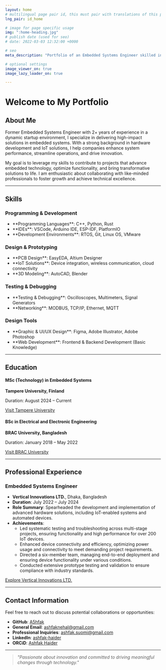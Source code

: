 ```yaml
---
layout: home
# multilingual page pair id, this must pair with translations of this page. (This name must be unique)
lng_pair: id_home

# image for page specific usage
img: ":home-heading.jpg"
# publish date (used for seo)
# date: 2022-03-03 12:32:00 +0000

# seo
meta_description: "Portfolio of an Embedded Systems Engineer skilled in IoT, PCB design, prototyping, and automation."

# optional settings
image_viewer_on: true
image_lazy_loader_on: true

---
```


# Welcome to My Portfolio

## About Me
Former Embedded Systems Engineer with 2+ years of experience in a dynamic startup environment, I specialize in delivering high-impact solutions in embedded systems. With a strong background in hardware development and IoT solutions, I help companies enhance system performance, streamline operations, and drive innovation.

My goal is to leverage my skills to contribute to projects that advance embedded technology, optimize functionality, and bring transformative solutions to life. I am enthusiastic about collaborating with like-minded professionals to foster growth and achieve technical excellence.

---

## Skills

<div class="skills-container">
  <div class="skills-category">
    <h3>Programming & Development</h3>
    <ul>
      <li><i class="fab fa-python"></i> **Programming Languages**: C++, Python, Rust</li>
      <li><i class="fab fa-android"></i> **IDEs**: VSCode, Arduino IDE, ESP-IDF, PlatformIO</li>
      <li><i class="fab fa-linux"></i> **Development Environments**: RTOS, Git, Linux OS, VMware</li>
    </ul>
  </div>
  
  <div class="skills-category">
    <h3>Design & Prototyping</h3>
    <ul>
      <li><i class="fas fa-cogs"></i> **PCB Design**: EasyEDA, Altium Designer</li>
      <li><i class="fas fa-plug"></i> **IoT Solutions**: Device integration, wireless communication, cloud connectivity</li>
      <li><i class="fab fa-autoprefixer"></i> **3D Modeling**: AutoCAD, Blender</li>
    </ul>
  </div>

  <div class="skills-category">
    <h3>Testing & Debugging</h3>
    <ul>
      <li><i class="fas fa-wrench"></i> **Testing & Debugging**: Oscilloscopes, Multimeters, Signal Generators</li>
      <li><i class="fas fa-network-wired"></i> **Networking**: MODBUS, TCP/IP, Ethernet, MQTT</li>
    </ul>
  </div>

  <div class="skills-category">
    <h3>Design Tools</h3>
    <ul>
      <li><i class="fab fa-figma"></i> **Graphic & UI/UX Design**: Figma, Adobe Illustrator, Adobe Photoshop</li>
      <li><i class="fas fa-code"></i> **Web Development**: Frontend & Backend Development (Basic Knowledge)</li>
    </ul>
  </div>
</div>

---

## Education

<div class="card">
  <h4>MSc (Technology) in Embedded Systems</h4>
  <p><strong>Tampere University, Finland</strong></p>
  <p>Duration: August 2024 – Current</p>
  <a href="https://www.tuni.fi/fi" target="_blank" class="btn">Visit Tampere University</a>
</div>

<div class="card">
  <h4>BSc in Electrical and Electronic Engineering</h4>
  <p><strong>BRAC University, Bangladesh</strong></p>
  <p>Duration: January 2018 – May 2022</p>
  <a href="https://www.bracu.ac.bd/" target="_blank" class="btn">Visit BRAC University</a>
</div>

---

## Professional Experience

### Embedded Systems Engineer
- **Vertical Innovations LTD.**, Dhaka, Bangladesh
- **Duration**: July 2022 – July 2024
- **Role Summary**: Spearheaded the development and implementation of advanced hardware solutions, including IoT-enabled systems and automated devices.
- **Achievements**:
  - Led systematic testing and troubleshooting across multi-stage projects, ensuring functionality and high performance for over 200 IoT devices.
  - Enhanced device connectivity and efficiency, optimizing power usage and connectivity to meet demanding project requirements.
  - Directed a six-member team, managing end-to-end deployment and ensuring device functionality under various conditions.
  - Conducted extensive prototype testing and validation to ensure compliance with industry standards.

<a href="https://www.vertical-innovations.com/" class="btn">Explore Vertical Innovations LTD.</a>

---

## Contact Information

Feel free to reach out to discuss potential collaborations or opportunities:

- **GitHub**: [A5hfak](https://github.com/A5hfak)
- **General Email**: [ashfaknehal@gmail.com](mailto:ashfaknehal@gmail.com)
- **Professional Inquiries**: [ashfak.suomi@gmail.com](mailto:ashfak.suomi@gmail.com)
- **LinkedIn**: [ashfak-haider](https://linkedin.com/in/ashfak-haider)
- **ORCiD**: [Ashfak Haider](https://orcid.org/0009-0009-9098-2039)

---

> *"Passionate about innovation and committed to driving meaningful changes through technology."*
